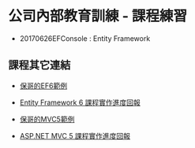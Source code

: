 # 公司內部教育訓練 - 課程練習 #

* 20170626EFConsole : Entity Framework 



課程其它連結
-----------------
* [保哥的EF6範例](https://github.com/doggy8088/EFYaJia) 
* [Entity Framework 6 課程實作進度回報](https://docs.google.com/forms/d/e/1FAIpQLSfkU7_3dWRS4iXgoorGGostzKyz732RbTewu2QpKH1h63hbzQ/viewform?fbzx=4360225099575829500) 

* [保哥的MVC5範例](https://github.com/doggy8088/MVCYajia) 
* [ASP.NET MVC 5 課程實作進度回報](https://docs.google.com/forms/d/e/1FAIpQLSef0-sZNVmoQry3h_0yGdup9dikR1n5znDkqSjg4OCweGORzQ/viewform) 